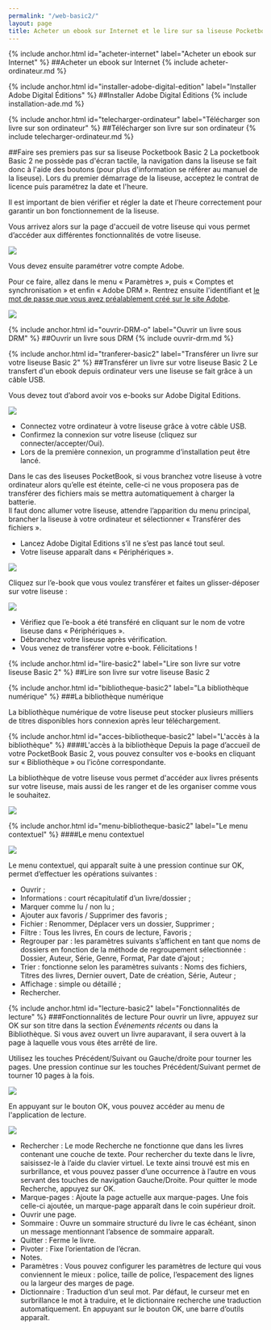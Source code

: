 ```yaml
---
permalink: "/web-basic2/"
layout: page
title: Acheter un ebook sur Internet et le lire sur sa liseuse Pocketbook Basic 2
---
```


{% include anchor.html id="acheter-internet" label="Acheter un ebook sur Internet" %}
##Acheter un ebook sur Internet
{% include acheter-ordinateur.md %}

{% include anchor.html id="installer-adobe-digital-edition" label="Installer Adobe Digital Éditions" %}
##Installer Adobe Digital Éditions
{% include installation-ade.md %}

{% include anchor.html id="telecharger-ordinateur" label="Télécharger son livre sur son ordinateur" %}
##Télécharger son livre sur son ordinateur
{% include telecharger-ordinateur.md %}

##Faire ses premiers pas sur sa liseuse Pocketbook Basic 2
La pocketbook Basic 2 ne possède pas d'écran tactile, la navigation dans la liseuse se fait donc à l'aide des boutons (pour plus d'information se référer au manuel de la liseuse). Lors du premier démarrage de la liseuse, acceptez le contrat de licence puis paramétrez la date et l'heure.

<p class="warningtip">Il est important de bien vérifier et régler la date et l’heure correctement pour garantir un bon fonctionnement de la liseuse.</p>

Vous arrivez alors sur la page d'accueil de votre liseuse qui vous permet d’accéder aux différentes fonctionnalités de votre liseuse.

![](/images/support-basic2-1.jpg)

Vous devez ensuite paramétrer votre compte Adobe.

Pour ce faire, allez dans le menu « Paramètres », puis « Comptes et synchronisation » et enfin « Adobe DRM ». Rentrez ensuite l'identifiant et [le mot de passe que vous avez préalablement créé sur le site Adobe](http://0.0.0.0:4000/web-basic2/#creation-compte-Adobe).

![](/images/support-basic2-2.jpg)

{% include anchor.html id="ouvrir-DRM-o" label="Ouvrir un livre sous DRM" %}
##Ouvrir un livre sous DRM
{% include ouvrir-drm.md %}

{% include anchor.html id="tranferer-basic2" label="Transférer un livre sur votre liseuse Basic 2" %}
##Transférer un livre sur votre liseuse Basic 2
Le transfert d'un ebook depuis ordinateur vers une liseuse se fait grâce à un câble USB.

Vous devez tout d’abord avoir vos e-books sur Adobe Digital Editions.

![](/images/transferer-ordinateur-liseuse-1.png)

* Connectez votre ordinateur à votre liseuse grâce à votre câble USB.
* Confirmez la connexion sur votre liseuse (cliquez sur connecter/accepter/Oui).
* Lors de la première connexion, un programme d’installation peut être lancé.

<p class="protip">Dans le cas des liseuses PocketBook, si vous branchez votre liseuse à votre ordinateur alors qu’elle est éteinte, celle-ci ne vous proposera pas de transférer des fichiers mais se mettra automatiquement à charger la batterie.<br>Il faut donc allumer votre liseuse, attendre l’apparition du menu principal, brancher la liseuse à votre ordinateur et sélectionner « Transférer des fichiers ».</p>

* Lancez Adobe Digital Editions s’il ne s’est pas lancé tout seul. 
* Votre liseuse apparaît dans « Périphériques ». 

![](/images/transferer-ordinateur-liseuse-2.png)

Cliquez sur l’e-book que vous voulez transférer et faites un glisser-déposer sur votre liseuse : 

![](/images/transferer-ordinateur-liseuse-3.png)

* Vérifiez que l’e-book a été transféré en cliquant sur le nom de votre liseuse dans « Périphériques ». 
* Débranchez votre liseuse après vérification. 
* Vous venez de transférer votre e-book. Félicitations ! 

{% include anchor.html id="lire-basic2" label="Lire son livre sur votre liseuse Basic 2" %}
##Lire son livre sur votre liseuse Basic 2

{% include anchor.html id="bibliotheque-basic2" label="La bibliothèque numérique" %}
###La bibliothèque numérique

La bibliothèque numérique de votre liseuse peut stocker plusieurs milliers de titres disponibles hors connexion après leur téléchargement.

{% include anchor.html id="acces-bibliotheque-basic2" label="L'accès à la bibliothèque" %}
####L'accès à la bibliothèque
Depuis la page d’accueil de votre PocketBook Basic 2, vous pouvez consulter vos e-books en cliquant sur « Bibliothèque » ou l’icône correspondante.

La bibliothèque de votre liseuse vous permet d'accéder aux livres présents sur votre liseuse, mais aussi de les ranger et de les organiser comme vous le souhaitez.

![](/images/support-basic2-3.jpg)

{% include anchor.html id="menu-bibliotheque-basic2" label="Le menu contextuel" %}
####Le menu contextuel

![](/images/support-basic2-4.jpg)

Le menu contextuel, qui apparaît suite à une pression continue sur OK, permet d’effectuer les opérations suivantes :

* Ouvrir ;
* Informations : court récapitulatif d’un livre/dossier ; 
* Marquer comme lu / non lu ; 
* Ajouter aux favoris / Supprimer des favoris ; 
* Fichier : Renommer, Déplacer vers un dossier, Supprimer ;
* Filtre : Tous les livres, En cours de lecture, Favoris ;
* Regrouper par : les paramètres suivants s’affichent en tant que noms de dossiers en fonction de la méthode de regroupement sélectionnée : Dossier, Auteur, Série, Genre, Format, Par date d’ajout ;
* Trier : fonctionne selon les paramètres suivants : Noms des fichiers, Titres des livres, Dernier ouvert, Date de création, Série, Auteur ;
* Affichage : simple ou détaillé ;
* Rechercher.

{% include anchor.html id="lecture-basic2" label="Fonctionnalités de lecture" %}
###Fonctionnalités de lecture
Pour ouvrir un livre, appuyez sur OK sur son titre dans la section _Événements récents_ ou dans la Bibliothèque. Si vous avez ouvert un livre auparavant, il sera ouvert à la page à laquelle vous vous êtes arrêté de lire.

Utilisez les touches Précédent/Suivant ou Gauche/droite pour tourner les pages. Une pression continue sur les touches Précédent/Suivant permet de tourner 10 pages à la fois.

![](/images/support-basic2-5.jpg)

En appuyant sur le bouton OK, vous pouvez accéder au menu de l'application de lecture.

![](/images/support-basic2-6.jpg)

* Rechercher : Le mode Recherche ne fonctionne que dans les livres contenant une couche de texte. Pour rechercher du texte dans le livre, saisissez-le à l’aide du clavier virtuel. Le texte ainsi trouvé est mis en surbrillance, et vous pouvez passer d’une occurrence à l’autre en vous servant des touches de navigation Gauche/Droite. Pour quitter le mode Recherche, appuyez sur OK. 
* Marque-pages : Ajoute la page actuelle aux marque-pages. Une fois celle-ci ajoutée, un marque-page apparaît dans le coin supérieur droit. 
* Ouvrir une page.
* Sommaire : Ouvre un sommaire structuré du livre le cas échéant, sinon un message mentionnant l’absence de sommaire apparaît.
* Quitter : Ferme le livre.
* Pivoter : Fixe l’orientation de l’écran.
* Notes.
* Paramètres : Vous pouvez configurer les paramètres de lecture qui vous conviennent le mieux : police, taille de police, l’espacement des lignes ou la largeur des marges de page.
* Dictionnaire : Traduction d’un seul mot. Par défaut, le curseur met en surbrillance le mot à traduire, et le dictionnaire recherche une traduction automatiquement. En appuyant sur le bouton OK, une barre d’outils apparaît.

